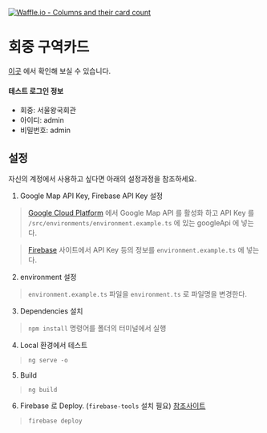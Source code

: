 [![Waffle.io - Columns and their card count](https://badge.waffle.io/jwdevelop/CongAssist.png?columns=all)](https://waffle.io/jwdevelop/CongAssist?utm_source=badge)
# 회중 구역카드

[이곳](https://app.congassist.xyz) 에서 확인해 보실 수 있습니다.

#### 테스트 로그인 정보
* 회중: 서울왕국회관
* 아이디: admin
* 비밀번호: admin

## 설정
자신의 계정에서 사용하고 싶다면 아래의 설정과정을 참조하세요.

1. Google Map API Key, Firebase API Key 설정

> [Google Cloud Platform](https://console.cloud.google.com/apis/credentials) 에서 Google Map API 를 활성화 하고 API Key 를 `/src/environments/environment.example.ts` 에 있는 googleApi 에 넣는다.

> [Firebase](https://console.firebase.google.com/project/) 사이트에서 API Key 등의 정보를 `environment.example.ts` 에 넣는다.

2. environment 설정

> `environment.example.ts` 파일을 `environment.ts` 로 파일명을 변경한다.

3. Dependencies 설치

> `npm install` 명령어를 폴더의 터미널에서 실행

4. Local 환경에서 테스트

> `ng serve -o`

5. Build

> `ng build`

6. Firebase 로 Deploy. (`firebase-tools` 설치 필요) [참조사이트](https://firebase.google.com/docs/hosting/deploying)

> `firebase deploy`
